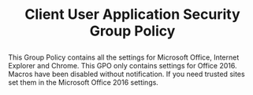 # <p align="center">Client User Application Security Group Policy</p>

This Group Policy contains all the settings for Microsoft Office, Internet Explorer and Chrome.  This GPO only contains settings for Office 2016.  Macros have been disabled without notification.  If you need trusted sites set them in the Microsoft Office 2016 settings.